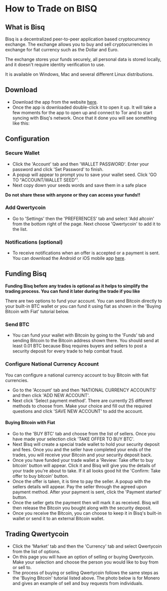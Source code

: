 # How to Trade on BISQ

## What is Bisq

Bisq is a decentralized peer-to-peer application based cryptocurrency exchange. The exchange allows you to buy and sell cryptocurrencies in exchange for fiat currency such as the Dollar and Euro.

The exchange stores your funds securely, all personal data is stored locally, and it doesn't require identity verification to use.

It is available on Windows, Mac and several different Linux distributions.

## Download

* Download the app from the website [here](https://bisq.network/).
* Once the app is downloaded double-click it to open it up. It will take a few moments for the app to open up and connect to Tor and to start syncing with Bisq's network. Once that it done you will see something like this:

## Configuration

### Secure Wallet

* Click the 'Account' tab and then 'WALLET PASSWORD'. Enter your password and click 'Set Password' to finish.
* A popup will appear to prompt you to save your wallet seed. Click 'GO TO "ACCOUNT/WALLET SEED"'.
* Next copy down your seeds words and save them in a safe place

**Do not share these with anyone or they can access your funds!!**

### Add Qwertycoin

* Go to 'Settings' then the 'PREFERENCES' tab and select 'Add altcoin' from the bottom right of the page. Next choose 'Qwertycoin' to add it to the list.

### Notifications \(optional\)

* To receive notifications when an offer is accepted or a payment is sent. You can download the Android or iOS mobile app [here](https://bisq.network/downloads/).

## Funding Bisq

**Funding Bisq before any trades is optional as it helps to simplify the trading process. You can fund it later during the trade if you like**

There are two options to fund your account. You can send Bitcoin directly to your built-in BTC wallet or you can fund it using fiat as shown in the 'Buying Bitcoin with Fiat' tutorial below.

### Send BTC

* You can fund your wallet with Bitcoin by going to the 'Funds' tab and sending Bitcoin to the Bitcoin address shown there. You should send at least 0.01 BTC because Bisq requires buyers and sellers to post a security deposit for every trade to help combat fraud.

### Configure National Currency Account

You can configure a national currency account to buy Bitcoin with fiat currencies.

* Go to the 'Account' tab and then 'NATIONAL CURRENCY ACCOUNTS' and then click 'ADD NEW ACCOUNT'.
* Next click 'Select payment method'. There are currently 25 different methods to choose from. Make your choice and fill out the required questions and click 'SAVE NEW ACCOUNT' to add the account.

#### Buying Bitcoin with Fiat

* Go to the 'BUY BTC' tab and choose from the list of sellers. Once you have made your selection click 'TAKE OFFER TO BUY BTC'.
* Next Bisq will create a special trade wallet to hold your security deposit and fees. Once you and the seller have completed your ends of the trades, you will receive your Bitcoin and your security deposit back.
* Once you have funded your trade wallet a 'Review: Take offer to buy bitcoin' button will appear. Click it and Bisq will give you the details of your trade you're about to take. If it all looks good hit the 'Confirm: Take offer to buy bitcoin' button.
* Once the offer is taken, it is time to pay the seller. A popup with the sellers details will appear. Pay the seller through the agreed upon payment method. After your payment is sent, click the 'Payment started' button.
* Once the seller gets the payment then will mark it as received. Bisq will then release the Bitcoin you bought along with the security deposit.
* Once you receive the Bitcoin, you can choose to keep it in Bisq's built-in wallet or send it to an external Bitcoin wallet.

## Trading Qwertycoin

* Click the 'Market' tab and then the 'Currency' tab and select Qwertycoin from the list of options.
* On this page you will have an option of selling or buying Qwertycoin. Make your selection and choose the person you would like to buy from or sell to.
* The process of buying or selling Qwertycoin follows the same steps as the 'Buying Bitcoin' tutorial listed above. The photo below is for Monero and gives an example of sell and buy requests from individuals.

